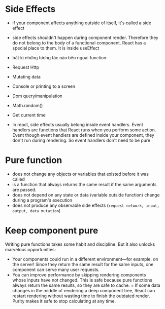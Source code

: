 # Side Effects

- if your component affects anything outside of itself, it's called a side effect
- side effects shouldn't happen during component render. Therefore they do not belong to the body of a functional component. React has a special place to them. It is inside useEffect

- bất kì những tương tác nào bên ngoài function

- Request Http
- Mutating data
- Console or printing to a screen
- Dom query/manipulation
- Math.random()
- Get current time

- In react, side effects usually belong inside event handlers. Event handlers are functions that React runs when you perform some action. Event though event handlers are defined inside your component, they don't run during rendering. So event handlers don't need to be pure

# Pure function

- does not change any objects or variables that existed before it was called
- is a function that always returns the same result if the same arguments are passed.
- does not depend on any state or data (variable outside function) change during a program's execution
- does not produce any observable side effects (`request network, input, output, data mutation`)

# Keep component pure

Writing pure functions takes some habit and discipline. But it also unlocks marvelous opportunities:

- Your components could run in a different environment—for example, on the server! Since they return the same result for the same inputs, one component can serve many user requests.
- You can improve performance by skipping rendering components whose inputs have not changed. This is safe because pure functions always return the same results, so they are safe to cache.
  = If some data changes in the middle of rendering a deep component tree, React can restart rendering without wasting time to finish the outdated render. Purity makes it safe to stop calculating at any time.
